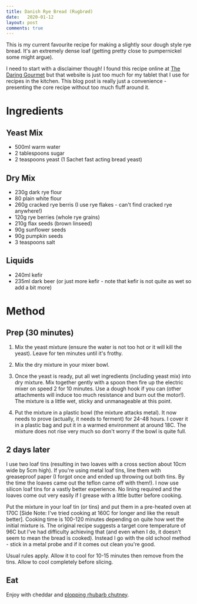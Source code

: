 ```yaml
---
title: Danish Rye Bread (Rugbrød)
date:   2020-01-12
layout: post
comments: true
---
```


This is my current favourite recipe for making a slightly sour dough style rye bread.  It's an extremely dense loaf (getting pretty close to pumpernickel some might argue).

I need to start with a disclaimer though!  I found this recipe online at [The Daring Gourmet](https://www.daringgourmet.com/easy-danish-rye-bread-rugbrod/) but that website is just too much for my tablet that I use for recipes in the kitchen.  This blog post is really just a convenience - presenting the core recipe without too much fluff around it.

Ingredients
===

Yeast Mix
---
* 500ml warm water
* 2 tablespoons sugar
* 2 teaspoons yeast (1 Sachet fast acting bread yeast)

Dry Mix
---
* 230g dark rye flour
* 80 plain white flour
* 260g cracked rye berris (I use rye flakes - can't find cracked rye anywhere!)
* 120g rye berries (whole rye grains)
* 210g flax seeds (brown linseed)
* 90g sunflower seeds
* 90g pumpkin seeds
* 3 teaspoons salt

Liquids
---
* 240ml kefir
* 235ml dark beer (or just more kefir - note that kefir is not quite as wet so add a bit more)

Method
===

Prep (30 minutes)
---

1. Mix the yeast mixture (ensure the water is not too hot or it will kill the yeast).  Leave for ten minutes until it's frothy.

1. Mix the dry mixture in your mixer bowl.

1. Once the yeast is ready, put all wet ingredients (including yeast mix) into dry mixture.  Mix together gently with a spoon then fire up the electric mixer on speed 2 for 10 minutes.  Use a dough hook if you can (other attachments will induce too much resistance and burn out the motor!).  The mixture is a little wet, sticky and unmanageable at this point.

1. Put the mixture in a plastic bowl (the mixture attacks metal).  It now needs to prove (actually, it needs to ferment) for 24-48 hours.  I cover it in a plastic bag and put it in a warmed environment at around 18C.  The mixture does not rise very much so don't worry if the bowl is quite full.

2 days later
---

I use two loaf tins (resulting in two loaves with a cross section about 10cm wide by 5cm high).  If you're using metal loaf tins, line them with greaseproof paper (I forgot once and ended up throwing out both tins.  By the time the loaves came out the teflon came off with them!).  I now use silicon loaf tins for a vastly better experience.  No lining required and the loaves come out very easily if I grease with a little butter before cooking.

Put the mixture in your loaf tin (or tins) and put them in a pre-heated oven at 170C [Side Note: I've tried cooking at 160C for longer and like the result better].  Cooking time is 100-120 minutes depending on quite how wet the initial mixture is.  The original recipe suggests a target core temperature of 96C but I've had difficulty achieving that (and even when I do, it doesn't seem to mean the bread is cooked).  Instead I go with the old school method - stick in a metal probe and if it comes out clean you're good.

Usual rules apply.  Allow it to cool for 10-15 minutes then remove from the tins.  Allow to cool completely before slicing.

Eat
---

Enjoy with cheddar and [plopping rhubarb chutney](https://www.thespruceeats.com/super-easy-rhubarb-chutney-recipe-435223).
